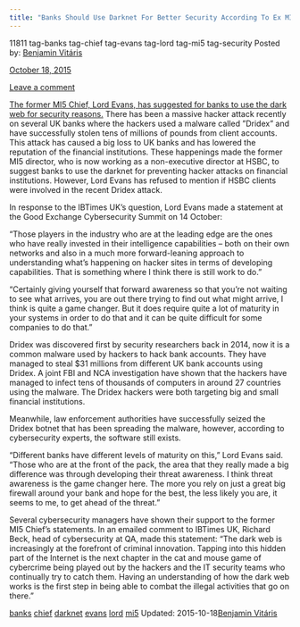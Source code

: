 ```yaml
---
title: "Banks Should Use Darknet For Better Security According To Ex MI5 Chief Lord Evans"
---
```


11811 tag-banks tag-chief tag-evans tag-lord tag-mi5 tag-security
Posted by: <a href="/author/benjaminvi/" title="">Benjamin Vitáris 

<span>October 18, 2015</span>

<span><a href="/2015/10/18/banks-should-use-darknet-for-better-security-according-to-ex-mi5-chief-lord-evans/#respond">Leave a comment</a></span>


<p><a href="http://www.ibtimes.co.uk/ex-mi5-chief-lord-evans-banks-should-use-dark-web-outsmart-dridex-hackers-1524000">The former MI5 Chief, Lord Evans, has suggested for banks to use the dark web for security reasons.</a> There has been a massive hacker attack recently on several UK banks where the hackers used a malware called ”Dridex” and have successfully stolen tens of millions of pounds from client accounts. This attack has caused a big loss to UK banks and has lowered the reputation of the financial institutions. These happenings made the former MI5 director, who is now working as a non-executive director at HSBC, to suggest banks to use the darknet for preventing hacker attacks on financial institutions. However, Lord Evans has refused to mention if HSBC clients were involved in the recent Dridex attack.</p>
<p>In response to the IBTimes UK’s question, Lord Evans made a statement at the Good Exchange Cybersecurity Summit on 14 October:</p>
<p>“Those players in the industry who are at the leading edge are the ones who have really invested in their intelligence capabilities &#8211; both on their own networks and also in a much more forward-leaning approach to understanding what&#8217;s happening on hacker sites in terms of developing capabilities. That is something where I think there is still work to do.”</p>
<p>&#8220;Certainly giving yourself that forward awareness so that you&#8217;re not waiting to see what arrives, you are out there trying to find out what might arrive, I think is quite a game changer. But it does require quite a lot of maturity in your systems in order to do that and it can be quite difficult for some companies to do that.&#8221;</p>
<p>Dridex was discovered first by security researchers back in 2014, now it is a common malware used by hackers to hack bank accounts. They have managed to steal $31 millions from different UK bank accounts using Dridex. A joint FBI and NCA investigation have shown that the hackers have managed to infect tens of thousands of computers in around 27 countries using the malware. The Dridex hackers were both targeting big and small financial institutions.</p>
<p>Meanwhile, law enforcement authorities have successfully seized the Dridex botnet that has been spreading the malware, however, according to cybersecurity experts, the software still exists.</p>
<p>&#8220;Different banks have different levels of maturity on this,&#8221; Lord Evans said. &#8220;Those who are at the front of the pack, the area that they really made a big difference was through developing their threat awareness. I think threat awareness is the game changer here. The more you rely on just a great big firewall around your bank and hope for the best, the less likely you are, it seems to me, to get ahead of the threat.&#8221;</p>
<p>Several cybersecurity managers have shown their support to the former MI5 Chief’s statements. In an emailed comment to IBTimes UK, Richard Beck, head of cybersecurity at QA, made this statement: &#8220;The dark web is increasingly at the forefront of criminal innovation. Tapping into this hidden part of the Internet is the next chapter in the cat and mouse game of cybercrime being played out by the hackers and the IT security teams who continually try to catch them. Having an understanding of how the dark web works is the first step in being able to combat the illegal activities that go on there.&#8221;</p>
</div>
<a href="/tag/banks/" rel="tag">banks</a> <a href="/tag/chief/" rel="tag">chief</a> <a href="/tag/darknet/" rel="tag">darknet</a> <a href="/tag/evans/" rel="tag">evans</a> <a href="/tag/lord/" rel="tag">lord</a> <a href="/tag/mi5/" rel="tag">mi5</a> </span> 
Updated: 2015-10-18<a href="/author/benjaminvi/" title="Posts by Benjamin Vitáris" rel="author">Benjamin Vitáris</a></strong></div>

